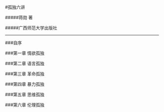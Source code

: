 #孤独六讲

#####蒋勋 著

#####广西师范大学出版社

---

###自序

###第一章 情欲孤独

###第二章 语言孤独

###第三章 革命孤独

###第四章 暴力孤独

###第五章 思维孤独

###第六章 伦理孤独
